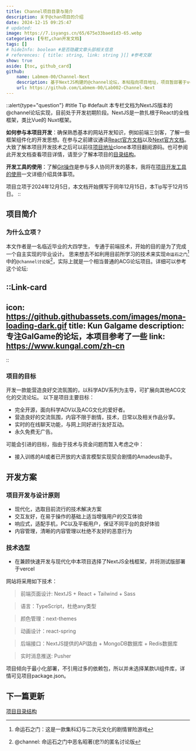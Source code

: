 ```yaml
---
title: Channel项目目录与简介
description: 关于@chan项目的介绍
date: 2024-12-15 09:25:47
# updated:
image: https://7.isyangs.cn/65/675e33baed1d3-65.webp
categories: [专栏,chan开发文档]
tags: []
# hideInfo: boolean #是否隐藏文章头部相关信息
# references: { title: string, link: string }[] #参考文献
show: true
aside: [toc, github_card]
github:
    name: Labmem-00/Channel-Next
    description: 基于NextJS构建的@channel论坛，本帖指向项目地址，项目暂部署于vercel，详情请见网站---labmem.chat
    url: https://github.com/Labmem-00/Lab002-Channel-Next
---
```


::alert{type="question"}
#title
Tip
#default
本专栏文档为NextJS版本的@channel论坛实现，目前处于开发初期阶段。NextJS是一款扎根于React的全栈框架，类比Vue的
Nuxt框架。

**如何参与本项目开发**：确保熟悉基本的网站开发知识，例如前端三剑客，了解一些框架组件化的开发思想。在参与之前建议通读[React官方文档](https://zh-hans.react.dev/learn)以及[Next官方文档](https://nextjs.org/)。大致了解本项目开发技术之后可以前往[项目地址](https://github.com/Labmem-00/Lab002-Channel-Next)clone本项目翻阅源码。也可参阅此开发文档查看项目详情，请至少了解本项目的[目录结构](chan/nextdirectory)。

**开发工具的使用**：了解[Git操作](https://liaoxuefeng.com/books/git/what-is-git/index.html)是参与多人协同开发的基本，我将在[项目开发工具的使用](/chan/tools)一文详细介绍具体事项。

项目立项于2024年12月5日，本文档开始撰写于同年12月15日，本Tip写于12月15日。
::

## 项目简介

### 为什么立项？
本文作者是一名临近毕业的大四学生， 专通于前端技术，开始的目的是为了完成一个自主实现的毕业设计。
思来想去不如利用目前所学习的技术来实现`命运石之门`[^1]中的`@channel讨论版`[^2]，实际上就是一个相当普通的ACG论坛项目。详细可以参考这个论坛:

::Link-card
---
icon: https://github.githubassets.com/images/mona-loading-dark.gif
title: Kun Galgame
description: 专注GalGame的论坛，本项目参考了一些
link: https://www.kungal.com/zh-cn
---
::

### 项目的目标
开发一款能营造良好交流氛围的，以科学ADV系列为主导，可扩展向其他ACG文化的交流论坛。
以下是项目主要目标：

- 完全开源，面向科学ADV以及ACG文化的爱好者。
- 营造良好的交流氛围，内容不限于剧情，技术，日常以及相关作品分享。
- 实时的在线聊天功能，与网上同好进行友好互动。
- 永久免费无广告。

可能会引进的目标，指由于技术与资金问题而暂入考虑之中：
- 接入训练的AI或者已开放的大语言模型实现契合剧情的Amadeus助手。

[^1]:命运石之门：这是一款集科幻与二次元文化的剧情冒险游戏
[^2]:@channel: 命运石之门中恶名昭著(悲?)的匿名讨论版

## 开发方案

### 项目开发与设计原则
- 现代化，选取目前流行的技术解决方案
- 交互友好，在易于操作的基础上适当增强用户的交互体验
- 响应式，适配手机，PC以及平板用户，保证不同平台的良好体验
- 内容管理，清晰的内容管理以杜绝不友好的恶意行为

### 技术选型
- 在兼顾快速开发与现代化中本项目选择了NextJS全栈框架，并将测试版部署于vercel

网站将采用如下技术：

> 前端页面设计: NextJS + React + Tailwind + Sass

> 语言：TypeScript，杜绝any类型

> 颜色管理：next-themes

> 动画设计：react-spring

> 后端接口：NextJS提供的API路由 + MongoDB数据库 + Redis数据库

> 实时消息推送: Pusher

项目倾向于最小化部署，不引用过多的依赖包，所以并未选择某款UI组件库，详情可见项目package.json。

## 下一篇更新

[项目目录结构](/chan/nextdirectory)
